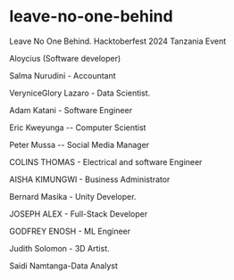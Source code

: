  # leave-no-one-behind
Leave No One Behind. Hacktoberfest 2024 Tanzania Event

Aloycius (Software developer)

Salma Nurudini - Accountant

VeryniceGlory Lazaro - Data Scientist.

Adam Katani - Software Engineer

Eric Kweyunga -- Computer Scientist

Peter Mussa  -- Social Media Manager

COLINS THOMAS - Electrical and software Engineer 

AISHA KIMUNGWI - Business Administrator

Bernard Masika - Unity Developer. 

JOSEPH ALEX - Full-Stack Developer

GODFREY ENOSH - ML Engineer

Judith Solomon - 3D Artist.

Saidi Namtanga-Data Analyst


